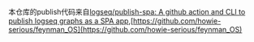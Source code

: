 

本仓库的publish代码来自[logseq/publish-spa: A github action and CLI to publish logseq graphs as a SPA app](https://github.com/logseq/publish-spa),[https://github.com/howie-serious/feynman_OS](https://github.com/howie-serious/feynman_OS)



